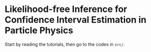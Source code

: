 # Likelihood-free Inference for Confidence Interval Estimation in Particle Physics

Start by reading the tutorials, then go to the codes in `src/`.

